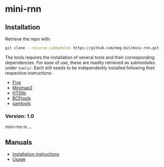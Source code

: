 # mini-rnn

## Installation

Retrieve the repo with:
```bash
git clone --recurse-submodules https://github.com/meg-bit/mini-rnn.git
```

The tools requires the installation of several tools and their corresponding dependencies. For ease of use, these are readily retrieved as submodules under `tools/`. Each still needs to be independently installed following their respective instructions:
 - [Flye](https://github.com/fenderglass/Flye)
 - [Minimap2](https://github.com/lh3/minimap2)
 - [HTSlib](https://github.com/samtools/htslib)
 - [BCFtools](https://github.com/samtools/bcftools)
 - [samtools](https://github.com/samtools/samtools)


### Version: 1.0

mini-rnn is ...

Manuals
-------

- [Installation instructions](docs/INSTALL.md)
- [Usage](docs/USAGE.md)
